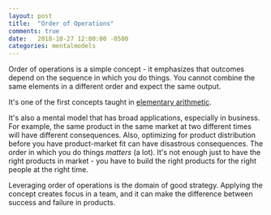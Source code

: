 ```yaml
---
layout: post
title:  "Order of Operations"
comments: true
date:   2018-10-27 12:00:00 -0500
categories: mentalmodels
---
```


Order of operations is a simple concept - it emphasizes that outcomes depend on the sequence in which you do things. You cannot combine the same elements in a different order and expect the same output. 

It's one of the first concepts taught in [elementary arithmetic](https://en.wikipedia.org/wiki/Order_of_operations). 

It's also a mental model that has broad applications, especially in business. For example, the same product in the same market at two different times will have different consequences. Also, optimizing for product distribution before you have product-market fit can have disastrous consequences. The order in which you do things _matters_ (a lot). It's not enough just to have the right products in market - you have to build the right products for the right people at the right time. 

Leveraging order of operations is the domain of good strategy. Applying the concept creates focus in a team, and it can make the difference between success and failure in products.